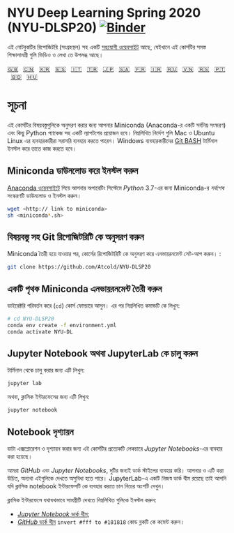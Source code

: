 # NYU Deep Learning Spring 2020 (NYU-DLSP20) [![Binder](https://mybinder.org/badge_logo.svg)](https://mybinder.org/v2/gh/Atcold/NYU-DLSP20/master)

এই নোটবুকটির রিপোজিটরি (সংগ্রহস্থল) সহ একটি [সহযোগী ওয়েবসাইট](https://atcold.github.io/NYU-DLSP20/) আছে, যেইখানে এই কোর্সটির সমস্ত শিক্ষাসামগ্রী গুলি ভিডিও ও লেখা তে উপলব্ধ আছে।

<!-- English - Mandarin - Korean - Spanish - Italian - Turkish - Japanese - Arabic - French - Farsi - Russian - Vietnamese - Serbian - Portuguese - Bengali - Hungarian -->
[🇬🇧](https://github.com/Atcold/NYU-DLSP20/blob/master/README.md) &nbsp; [🇨🇳](https://github.com/Atcold/NYU-DLSP20/blob/master/docs/zh/README-ZH.md) &nbsp; [🇰🇷](https://github.com/Atcold/NYU-DLSP20/blob/master/docs/ko/README-KO.md) &nbsp; [🇪🇸](https://github.com/Atcold/NYU-DLSP20/blob/master/docs/es/README-ES.md) &nbsp; [🇮🇹](https://github.com/Atcold/NYU-DLSP20/blob/master/docs/it/README-IT.md) &nbsp; [🇹🇷](https://github.com/Atcold/NYU-DLSP20/blob/master/docs/tr/README-TR.md) &nbsp; [🇯🇵](https://github.com/Atcold/NYU-DLSP20/blob/master/docs/ja/README-JA.md) &nbsp; [🇸🇦](https://github.com/Atcold/NYU-DLSP20/blob/master/docs/ar/README-AR.md) &nbsp; [🇫🇷](https://github.com/Atcold/NYU-DLSP20/blob/master/docs/fr/README-FR.md) &nbsp; [🇮🇷](https://github.com/Atcold/NYU-DLSP20/blob/master/docs/fa/README-FA.md) &nbsp; [🇷🇺](https://github.com/Atcold/NYU-DLSP20/blob/master/docs/ru/README-RU.md) &nbsp; [🇻🇳](https://github.com/Atcold/NYU-DLSP20/blob/master/docs/vi/README-VI.md) &nbsp; [🇷🇸](https://github.com/Atcold/NYU-DLSP20/blob/master/docs/sr/README-SR.md) &nbsp; [🇵🇹](https://github.com/Atcold/NYU-DLSP20/blob/master/docs/pt/README-PT.md) &nbsp; [🇧🇩](https://github.com/Atcold/NYU-DLSP20/blob/master/docs/bn/README-BN.md) &nbsp; [🇭🇺](https://github.com/Atcold/NYU-DLSP20/blob/master/docs/hu/README-HU.md)

# সূচনা

এই কোর্সটির বিষয়বস্তুগুলিকে অনুসরণ করার জন্য আপনার Miniconda (Anaconda-র একটি সর্বনিম্ন সংস্করণ) এবং কিছু Python প্যাকেজ সহ একটি ল্যাপটপের প্রয়োজন হবে। নিম্নলিখিত নির্দেশ গুলি Mac ও Ubuntu Linux এর ব্যবহারকারীরা সরাসরি ব্যবহার করতে পারেন। Windows ব্যবহারকারীদের [Git BASH](https://gitforwindows.org/) টার্মিনাল ইনস্টল করে তাতে কাজ করতে হবে।

## Miniconda ডাউনলোড করে ইনস্টল করুন

[Anaconda ওয়েবসাইটে](https://conda.io/miniconda.html) গিয়ে আপনার অপারেটিং সিস্টেমে *Python* 3.7-এর জন্য Miniconda-র *সর্বশেষ* সংস্করণটি ডাউনলোড ও ইনস্টল করুন।

```bash
wget <http:// link to miniconda>
sh <miniconda*.sh>
```

## বিষয়বস্তু সহ Git রিপোজিটরিটি কে অনুসরণ করুন

Miniconda তৈরী হয়ে যাওয়ার পর, কোর্সের রিপোজিটরিটি কে  অনুসরণ করে এনভায়রনমেন্ট সেট-আপ করুন। :

```bash
git clone https://github.com/Atcold/NYU-DLSP20
```
## একটি পৃথক Miniconda এনভায়রনমেন্ট তৈরী করুন

ডাইরেক্টরি পরিবর্তন করে (`cd`) কোর্স ফোল্ডারে আসুন। এর পর নিম্নলিখিত কমান্ডটি কে লিখুন:

```bash
# cd NYU-DLSP20
conda env create -f environment.yml
conda activate NYU-DL
```

## Jupyter Notebook অথবা JupyterLab কে চালু করুন

টার্মিনাল থেকে চালু করার জন্য এটি লিখুন:

```bash
jupyter lab
```

অথবা, ক্লাসিক ইন্টারফেসের জন্য এটি লিখুন:

```bash
jupyter notebook
```

## Notebook দৃশ্যায়ন

 ডাটা এক্সপ্লোরেশন ও দৃশ্যায়ন করার জন্য এই কোর্সটির প্রত্যেকটি লেকচারে *Jupyter Notebooks*-এর ব্যবহার করা হয়েছে।

আমরা *GitHub* এবং *Jupyter Notebooks*, দুটির জন্যই ডার্ক স্টাইলের ব্যবহার করি। আপনার ও এটি করা উচিত, অন্যথা এইগুলিকে দেখতে অসুবিধা  হতে পারে। JupyterLab-এ একটি নিজস্ব ডার্ক থীম রয়েছে তাই আপনি যদি ক্লাসিক notebook ইন্টারফেসটি কে ব্যবহার করতে চান নিচের অংশটি দেখুন।

ক্লাসিক ইন্টারফেসে যথাযথভাবে সামগ্রীটি দেখতে নিম্নলিখিত গুলিকে ইনস্টল করুন:

 - [*Jupyter Notebook* ডার্ক থীম](https://userstyles.org/styles/153443/jupyter-notebook-dark);
 - [*GitHub* ডার্ক থীম](https://userstyles.org/styles/37035/github-dark) `invert #fff to #181818` কোড ব্লকটি কে কমেন্ট করুন।
